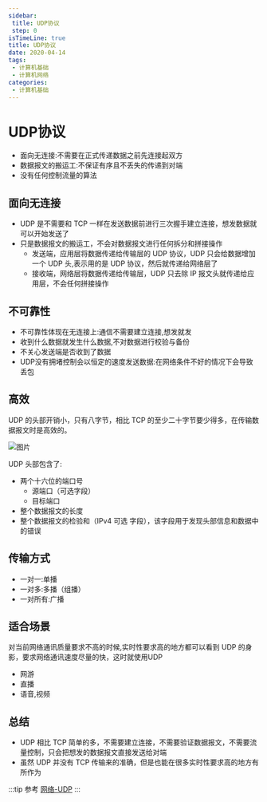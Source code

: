 ```yaml
---
sidebar:
 title: UDP协议
 step: 0
isTimeLine: true
title: UDP协议
date: 2020-04-14
tags:
 - 计算机基础
 - 计算机网络
categories:
 - 计算机基础
---
```

# UDP协议

* 面向无连接:不需要在正式传递数据之前先连接起双方
* 数据报文的搬运工:不保证有序且不丢失的传递到对端
* 没有任何控制流量的算法

## 面向无连接
* UDP 是不需要和 TCP 一样在发送数据前进行三次握手建立连接，想发数据就可以开始发送了
* 只是数据报文的搬运工，不会对数据报文进行任何拆分和拼接操作
  * 发送端，应用层将数据传递给传输层的 UDP 协议，UDP 只会给数据增加一个 UDP 头,表示用的是 UDP 协议，然后就传递给网络层了
  * 接收端，网络层将数据传递给传输层，UDP 只去除 IP 报文头就传递给应用层，不会任何拼接操作

## 不可靠性
* 不可靠性体现在无连接上:通信不需要建立连接,想发就发
* 收到什么数据就发生什么数据,不对数据进行校验与备份
* 不关心发送端是否收到了数据
* UDP没有拥堵控制会以恒定的速度发送数据:在网络条件不好的情况下会导致丢包

## 高效
UDP 的头部开销小，只有八字节，相比 TCP 的至少二十字节要少得多，在传输数据报文时是高效的。

![图片](https://img.cdn.sugarat.top/mdImg/MTU4MzIyMDM3OTg1MA==583220379850)

UDP 头部包含了:
* 两个十六位的端口号
  * 源端口（可选字段）
  * 目标端口
* 整个数据报文的长度
* 整个数据报文的检验和（IPv4 可选 字段），该字段用于发现头部信息和数据中的错误

## 传输方式
* 一对一:单播
* 一对多:多播（组播）
* 一对所有:广播

## 适合场景
对当前网络通讯质量要求不高的时候,实时性要求高的地方都可以看到 UDP 的身影，要求网络通讯速度尽量的快，这时就使用UDP
* 网游
* 直播
* 语音,视频

## 总结
* UDP 相比 TCP 简单的多，不需要建立连接，不需要验证数据报文，不需要流量控制，只会把想发的数据报文直接发送给对端
* 虽然 UDP 并没有 TCP 传输来的准确，但是也能在很多实时性要求高的地方有所作为

:::tip 参考
[网络-UDP](https://yuchengkai.cn/docs/cs/#udp)
:::
